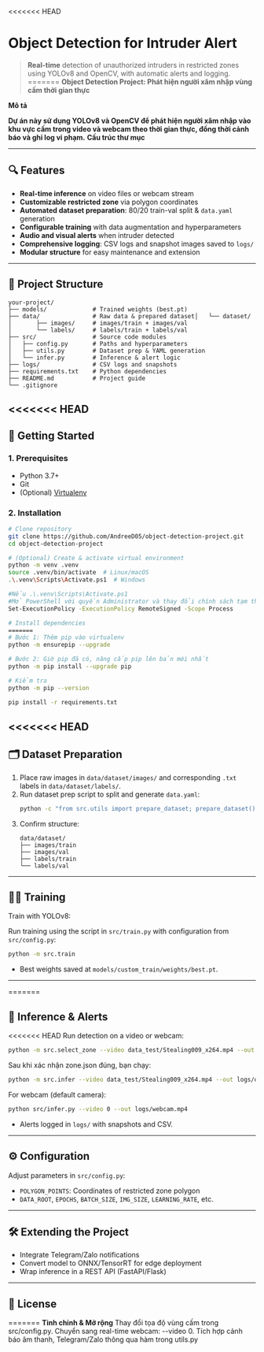 <<<<<<< HEAD
# Object Detection for Intruder Alert

> **Real-time** detection of unauthorized intruders in restricted zones using YOLOv8 and OpenCV, with automatic alerts and logging.
=======
**Object Detection Project: Phát hiện người xâm nhập vùng cấm thời gian thực**

**Mô tả**

**Dự án này sử dụng YOLOv8 và OpenCV để phát hiện người xâm nhập vào khu vực cấm trong video và webcam theo thời gian thực, đồng thời cảnh báo và ghi log vi phạm.**
**Cấu trúc thư mục**

---

## 🔍 Features

- **Real-time inference** on video files or webcam stream
- **Customizable restricted zone** via polygon coordinates
- **Automated dataset preparation**: 80/20 train-val split & `data.yaml` generation
- **Configurable training** with data augmentation and hyperparameters
- **Audio and visual alerts** when intruder detected
- **Comprehensive logging**: CSV logs and snapshot images saved to `logs/`
- **Modular structure** for easy maintenance and extension

---

## 📂 Project Structure

```
your-project/
├── models/             # Trained weights (best.pt)
├── data/               # Raw data & prepared dataset│   └── dataset/
│       ├── images/     # images/train + images/val
│       └── labels/     # labels/train + labels/val
├── src/                # Source code modules
│   ├── config.py       # Paths and hyperparameters
│   ├── utils.py        # Dataset prep & YAML generation
│   └── infer.py        # Inference & alert logic
├── logs/               # CSV logs and snapshots
├── requirements.txt    # Python dependencies
├── README.md           # Project guide
└── .gitignore
```

<<<<<<< HEAD
---

## 🚀 Getting Started

### 1. Prerequisites

- Python 3.7+
- Git
- (Optional) [Virtualenv](https://docs.python.org/3/library/venv.html)

### 2. Installation

```bash
# Clone repository
git clone https://github.com/AndreeD05/object-detection-project.git
cd object-detection-project

# (Optional) Create & activate virtual environment
python -m venv .venv
source .venv/bin/activate  # Linux/macOS
.\.venv\Scripts\Activate.ps1  # Windows

#Nếu .\.venv\Scripts\Activate.ps1
#Mở PowerShell với quyền Administrator và thay đổi chính sách tạm thời
Set-ExecutionPolicy -ExecutionPolicy RemoteSigned -Scope Process

# Install dependencies
=======
# Bước 1: Thêm pip vào virtualenv
python -m ensurepip --upgrade

# Bước 2: Giờ pip đã có, nâng cấp pip lên bản mới nhất
python -m pip install --upgrade pip

# Kiểm tra
python -m pip --version

pip install -r requirements.txt
```

<<<<<<< HEAD
---

## 🗂 Dataset Preparation

1. Place raw images in `data/dataset/images/` and corresponding `.txt` labels in `data/dataset/labels/`.
2. Run dataset prep script to split and generate `data.yaml`:
   ```bash
   python -c "from src.utils import prepare_dataset; prepare_dataset()"
   ```
3. Confirm structure:
   ```text
   data/dataset/
   ├── images/train
   ├── images/val
   ├── labels/train
   └── labels/val
   ```

---

## 🏋️‍♂️ Training

Train with YOLOv8:

Run training using the script in `src/train.py` with configuration from `src/config.py`:

```bash
python -m src.train
```

- Best weights saved at `models/custom_train/weights/best.pt`.

---
=======

## 🎥 Inference & Alerts

<<<<<<< HEAD
Run detection on a video or webcam:

```bash
python -m src.select_zone --video data_test/Stealing009_x264.mp4 --out zone.json
```

Sau khi xác nhận zone.json đúng, bạn chạy:
```bash
python -m src.infer --video data_test/Stealing009_x264.mp4 --out logs/output.mp4
```


For webcam (default camera):

```bash
python src/infer.py --video 0 --out logs/webcam.mp4
```

- Alerts logged in `logs/` with snapshots and CSV.

---

## ⚙️ Configuration

Adjust parameters in `src/config.py`:

- `POLYGON_POINTS`: Coordinates of restricted zone polygon
- `DATA_ROOT`, `EPOCHS`, `BATCH_SIZE`, `IMG_SIZE`, `LEARNING_RATE`, etc.

---

## 🛠️ Extending the Project

- Integrate Telegram/Zalo notifications
- Convert model to ONNX/TensorRT for edge deployment
- Wrap inference in a REST API (FastAPI/Flask)

---

## 📄 License
=======
**Tinh chỉnh & Mở rộng**
Thay đổi tọa độ vùng cấm trong src/config.py.
Chuyển sang real-time webcam: --video 0.
Tích hợp cảnh báo âm thanh, Telegram/Zalo thông qua hàm trong utils.py


